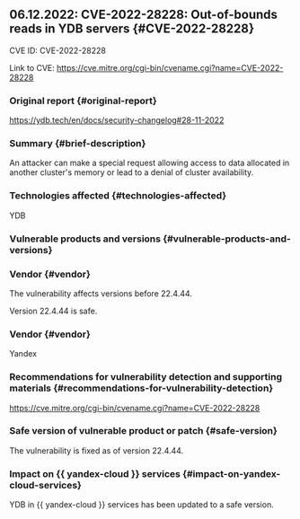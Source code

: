 ## 06.12.2022: CVE-2022-28228: Out-of-bounds reads in YDB servers {#CVE-2022-28228}

CVE ID: CVE-2022-28228

Link to CVE: <https://cve.mitre.org/cgi-bin/cvename.cgi?name=CVE-2022-28228>

### Original report {#original-report}

<https://ydb.tech/en/docs/security-changelog#28-11-2022>

### Summary {#brief-description}

An attacker can make a special request allowing access to data allocated in another cluster's memory or lead to a denial of cluster availability.

### Technologies affected {#technologies-affected}

YDB

### Vulnerable products and versions {#vulnerable-products-and-versions}
### Vendor {#vendor}

The vulnerability affects versions before 22.4.44.

Version 22.4.44 is safe.

### Vendor {#vendor}

Yandex

### Recommendations for vulnerability detection and supporting materials {#recommendations-for-vulnerability-detection}

<https://cve.mitre.org/cgi-bin/cvename.cgi?name=CVE-2022-28228>

### Safe version of vulnerable product or patch {#safe-version}

The vulnerability is fixed as of version 22.4.44.

### Impact on {{ yandex-cloud }} services {#impact-on-yandex-cloud-services}

YDB in {{ yandex-cloud }} services has been updated to a safe version.
